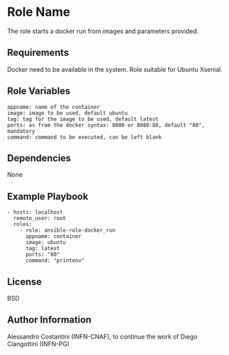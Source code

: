 Role Name
=========

The role starts a docker run from images and parameters provided.

Requirements
------------

Docker need to be available in the system. Role suitable for Ubuntu Xsenial.

Role Variables
--------------

```
appname: name of the container
image: image to be used, default ubuntu
tag: tag for the image to be used, default latest
ports: as from the docker syntax: 8080 or 8080:80, default "80", mandatory
command: command to be executed, can be left blank
```



Dependencies
------------

None

Example Playbook
----------------

```
- hosts: localhost
  remote_user: root
  roles:
    - role: ansible-role-docker_run
      appname: container
      image: ubuntu
      tag: latest
      ports: "80" 
      command: "printenv"
```




License
-------

BSD

Author Information
------------------

Alessandro Costantini (INFN-CNAF), to continue the work of Diego Ciangottini (INFN-PG)
